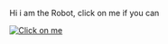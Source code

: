 Hi i am the Robot, click on me if you can


[![Click on me](img/Robot.svg)](https://jumperluko.github.io/projetos/Click-on-Robot/)
